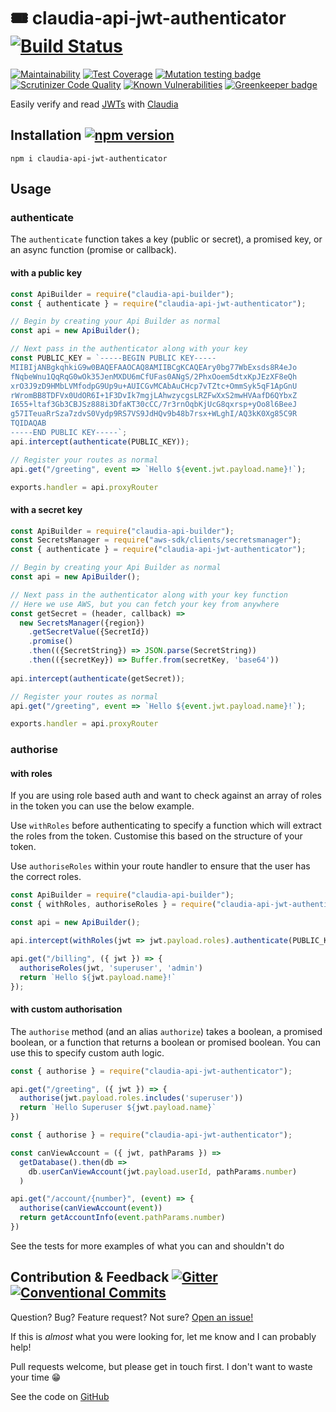 # 🎟️ claudia-api-jwt-authenticator [![Build Status](https://travis-ci.org/aaronjameslang/claudia-api-jwt-authenticator.svg?branch=master)](https://travis-ci.org/aaronjameslang/claudia-api-jwt-authenticator)

[![Maintainability](http://api.codeclimate.com/v1/badges/be9063c2403a481deaf3/maintainability)](//codeclimate.com/github/aaronjameslang/claudia-api-jwt-authenticator/maintainability)
[![Test Coverage](https://api.codeclimate.com/v1/badges/be9063c2403a481deaf3/test_coverage)](//aaronjameslang.com/claudia-api-jwt-authenticator/coverage)
[![Mutation testing badge](https://badge.stryker-mutator.io/github.com/aaronjameslang/claudia-api-jwt-authenticator/master)](https://stryker-mutator.github.io)
[![Scrutinizer Code Quality](https://scrutinizer-ci.com/g/aaronjameslang/claudia-api-jwt-authenticator/badges/quality-score.png)](//scrutinizer-ci.com/g/aaronjameslang/claudia-api-jwt-authenticator)
[![Known Vulnerabilities](http://snyk.io/test/github/aaronjameslang/claudia-api-jwt-authenticator/badge.svg)](//snyk.io/test/github/aaronjameslang/claudia-api-jwt-authenticator)
[![Greenkeeper badge](https://badges.greenkeeper.io/aaronjameslang/claudia-api-jwt-authenticator.svg)](https://greenkeeper.io/)

Easily verify and read [JWTs](https://jwt.io/) with [Claudia](https://github.com/claudiajs/claudia-api-builder)

## Installation [![npm version](https://badge.fury.io/js/claudia-api-jwt-authenticator.svg)](//npmjs.com/package/claudia-api-jwt-authenticator)

```shell
npm i claudia-api-jwt-authenticator
```

## Usage

### authenticate

The `authenticate` function takes a key (public or secret), a promised key, or an async function (promise or callback).

#### with a public key
```js
const ApiBuilder = require("claudia-api-builder");
const { authenticate } = require("claudia-api-jwt-authenticator");

// Begin by creating your Api Builder as normal
const api = new ApiBuilder();

// Next pass in the authenticator along with your key
const PUBLIC_KEY = `-----BEGIN PUBLIC KEY-----
MIIBIjANBgkqhkiG9w0BAQEFAAOCAQ8AMIIBCgKCAQEAry0bg77WbExsds8R4eJo
fNqbeWnu1QqRqG0wOk35JenMXDU6mCfUFas0ANgS/2PhxOoem5dtxKpJEzXF8eQh
xrO3J9zD9HMbLVMfodpG9Up9u+AUICGvMCAbAuCHcp7vTZtc+OmmSyk5qF1ApGnU
rWromBB8TDFVx0UdOR6I+1F3DvIk7mgjLAhwzycgsLRZFwXxS2mwHVAafD6QYbxZ
I655+ltaf3Gb3CBJSz888i3DfaKT30cCC/7r3rnOqbKjUcG8qxrsp+yOo8l6BeeJ
g57ITeuaRrSza7zdvS0Vydp9RS7VS9JdHQv9b48b7rsx+WLghI/AQ3kK0Xg85C9R
TQIDAQAB
-----END PUBLIC KEY-----`;
api.intercept(authenticate(PUBLIC_KEY));

// Register your routes as normal
api.get("/greeting", event => `Hello ${event.jwt.payload.name}!`);

exports.handler = api.proxyRouter
```

#### with a secret key
```js
const ApiBuilder = require("claudia-api-builder");
const SecretsManager = require("aws-sdk/clients/secretsmanager");
const { authenticate } = require("claudia-api-jwt-authenticator");

// Begin by creating your Api Builder as normal
const api = new ApiBuilder();

// Next pass in the authenticator along with your key function
// Here we use AWS, but you can fetch your key from anywhere
const getSecret = (header, callback) =>
  new SecretsManager({region})
    .getSecretValue({SecretId})
    .promise()
    .then(({SecretString}) => JSON.parse(SecretString))
    .then(({secretKey}) => Buffer.from(secretKey, 'base64'))
 
api.intercept(authenticate(getSecret));

// Register your routes as normal
api.get("/greeting", event => `Hello ${event.jwt.payload.name}!`);

exports.handler = api.proxyRouter
```

### authorise


#### with roles

If you are using role based auth and want to check against an array of
roles in the token you can use the below example.

Use `withRoles` before authenticating to specify a function which will
extract the roles from the token. Customise this based on the structure
of your token.

Use `authoriseRoles` within your route handler to ensure that the user has
the correct roles.

```js
const ApiBuilder = require("claudia-api-builder");
const { withRoles, authoriseRoles } = require("claudia-api-jwt-authenticator");

const api = new ApiBuilder();

api.intercept(withRoles(jwt => jwt.payload.roles).authenticate(PUBLIC_KEY));

api.get("/billing", ({ jwt }) => {
  authoriseRoles(jwt, 'superuser', 'admin')
  return `Hello ${jwt.payload.name}!`
});
```

#### with custom authorisation

The `authorise` method (and an alias `authorize`) takes a boolean, a promised boolean, or a function that returns a boolean or promised boolean. You can use this to specify custom auth logic.

```js
const { authorise } = require("claudia-api-jwt-authenticator");

api.get("/greeting", ({ jwt }) => {
  authorise(jwt.payload.roles.includes('superuser'))
  return `Hello Superuser ${jwt.payload.name}`
})
```
```js
const { authorise } = require("claudia-api-jwt-authenticator");

const canViewAccount = ({ jwt, pathParams }) =>
  getDatabase().then(db =>
    db.userCanViewAccount(jwt.payload.userId, pathParams.number)
  )

api.get("/account/{number}", (event) => {
  authorise(canViewAccount(event))
  return getAccountInfo(event.pathParams.number)
})
```


See the tests for more examples of what you can and shouldn't do

## Contribution & Feedback [![Gitter](http://badges.gitter.im/claudia-api-jwt-authenticator.svg)](//gitter.im/claudia-api-jwt-authenticator) [![Conventional Commits](https://img.shields.io/badge/Conventional%20Commits-1.0.0-brightgreen.svg)](https://conventionalcommits.org)

Question? Bug? Feature request? Not sure? [Open an issue!](//github.com/aaronjameslang/claudia-api-jwt-authenticator/issues/new)

If this is *almost* what you were looking for, let me know and I can probably help!

Pull requests welcome, but please get in touch first. I don't want to waste your time 😁

See the code on [GitHub](//github.com/aaronjameslang/claudia-api-jwt-authenticator)
